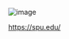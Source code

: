 ![image](https://github.com/user-attachments/assets/40774983-b483-4a3c-9fac-121f03f4eab7)


https://spu.edu/
